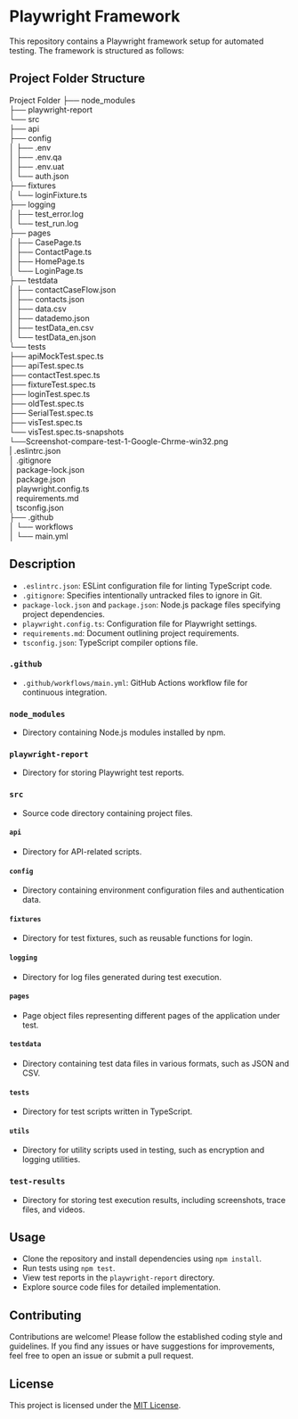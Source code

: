 # Playwright Framework

This repository contains a Playwright framework setup for automated testing. The framework is structured as follows:

## Project Folder Structure

Project Folder
├── node_modules <br>
├── playwright-report<br>
└── src<br>
    ├── api<br>
    ├── config<br>
    │   ├── .env<br>
    │   ├── .env.qa<br>
    │   ├── .env.uat<br>
    │   └── auth.json<br>
    ├── fixtures<br>
    │   └── loginFixture.ts<br>
    ├── logging<br>
    │   ├── test_error.log<br>
    │   └── test_run.log<br>
    ├── pages<br>
    │   ├── CasePage.ts<br>
    │   ├── ContactPage.ts<br>
    │   ├── HomePage.ts<br>
    │   └── LoginPage.ts<br>
    ├── testdata<br>
    │   ├── contactCaseFlow.json<br>
    │   ├── contacts.json<br>
    │   ├── data.csv<br>
    │   ├── datademo.json<br>
    │   ├── testData_en.csv<br>
    │   └── testData_en.json<br>
    └── tests<br>
        ├── apiMockTest.spec.ts<br>
        ├── apiTest.spec.ts<br>
        ├── contactTest.spec.ts<br>
        ├── fixtureTest.spec.ts<br>
        ├── loginTest.spec.ts<br>
        ├── oldTest.spec.ts<br>
        ├── SerialTest.spec.ts<br>
        ├── visTest.spec.ts<br>
        └── visTest.spec.ts-snapshots<br>
            └──Screenshot-compare-test-1-Google-Chrme-win32.png<br>
|  .eslintrc.json<br>
│   .gitignore<br>
│   package-lock.json<br>
│   package.json<br>
│   playwright.config.ts<br>
│   requirements.md<br>
│   tsconfig.json<br>
├── .github<br>
│   └── workflows<br>
│       └── main.yml<br>



## Description

- `.eslintrc.json`: ESLint configuration file for linting TypeScript code.
- `.gitignore`: Specifies intentionally untracked files to ignore in Git.
- `package-lock.json` and `package.json`: Node.js package files specifying project dependencies.
- `playwright.config.ts`: Configuration file for Playwright settings.
- `requirements.md`: Document outlining project requirements.
- `tsconfig.json`: TypeScript compiler options file.

### `.github`

- `.github/workflows/main.yml`: GitHub Actions workflow file for continuous integration.

### `node_modules`

- Directory containing Node.js modules installed by npm.

### `playwright-report`

- Directory for storing Playwright test reports.

### `src`

- Source code directory containing project files.

#### `api`

- Directory for API-related scripts.

#### `config`

- Directory containing environment configuration files and authentication data.

#### `fixtures`

- Directory for test fixtures, such as reusable functions for login.

#### `logging`

- Directory for log files generated during test execution.

#### `pages`

- Page object files representing different pages of the application under test.

#### `testdata`

- Directory containing test data files in various formats, such as JSON and CSV.

#### `tests`

- Directory for test scripts written in TypeScript.

#### `utils`

- Directory for utility scripts used in testing, such as encryption and logging utilities.

### `test-results`

- Directory for storing test execution results, including screenshots, trace files, and videos.

## Usage

- Clone the repository and install dependencies using `npm install`.
- Run tests using `npm test`.
- View test reports in the `playwright-report` directory.
- Explore source code files for detailed implementation.

## Contributing

Contributions are welcome! Please follow the established coding style and guidelines. If you find any issues or have suggestions for improvements, feel free to open an issue or submit a pull request.

## License

This project is licensed under the [MIT License](LICENSE).